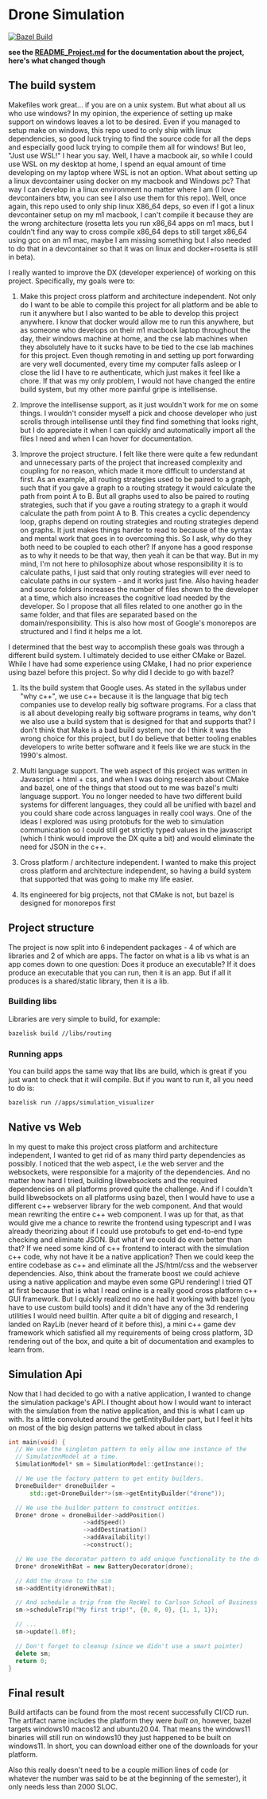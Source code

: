 # Drone Simulation

[![Bazel Build](https://github.com/leonitousconforti/drone_simulation/actions/workflows/bazel_build.yml/badge.svg?branch=bazel)](https://github.com/leonitousconforti/drone_simulation/actions/workflows/bazel_build.yml)

__see the [README_Project.md](./README_Project.md) for the documentation about the project, here's what changed though__

## The build system

Makefiles work great... if you are on a unix system. But what about all us who use windows? In my opinion, the experience of setting up make support on windows leaves a lot to be desired. Even if you managed to setup make on windows, this repo used to only ship with linux dependencies, so good luck trying to find the source code for all the deps and especially good luck trying to compile them all for windows! But leo, "Just use WSL!" I hear you say. Well, I have a macbook air, so while I could use WSL on my desktop at home, I spend an equal amount of time developing on my laptop where WSL is not an option. What about setting up a linux devcontainer using docker on my macbook and Windows pc? That way I can develop in a linux environment no matter where I am (I love devcontainers btw, you can see I also use them for this repo). Well, once again, this repo used to only ship linux X86_64 deps, so even if I got a linux devcontainer setup on my m1 macbook, I can't compile it because they are the wrong architecture (rosetta lets you run x86_64 apps on m1 macs, but I couldn't find any way to cross compile x86_64 deps to still target x86_64 using gcc on an m1 mac, maybe I am missing something but I also needed to do that in a devcontainer so that it was on linux and docker+rosetta is still in beta).

I really wanted to improve the DX (developer experience) of working on this project. Specifically, my goals were to:

1. Make this project cross platform and architecture independent. Not only do I want to be able to compile this project for all platform and be able to run it anywhere but I also wanted to be able to develop this project anywhere. I know that docker would allow me to run this anywhere, but as someone who develops on their m1 macbook laptop throughout the day, their windows machine at home, and the cse lab machines when they absolutely have to it sucks have to be tied to the cse lab machines for this project. Even though remoting in and setting up port forwarding are very well documented, every time my computer falls asleep or I close the lid I have to re authenticate, which just makes it feel like a chore. If that was my only problem, I would not have changed the entire build system, but my other more painful gripe is intellisense.

2. Improve the intellisense support, as it just wouldn't work for me on some things. I wouldn't consider myself a pick and choose developer who just scrolls through intellisense until they find find something that looks right, but I do appreciate it when I can quickly and automatically import all the files I need and when I can hover for documentation.

3. Improve the project structure. I felt like there were quite a few redundant and unnecessary parts of the project that increased complexity and coupling for no reason, which made it more difficult to understand at first. As an example, all routing strategies used to be paired to a graph, such that if you gave a graph to a routing strategy it would calculate the path from point A to B. But all graphs used to also be paired to routing strategies, such that if you gave a routing strategy to a graph it would calculate the path from point A to B. This creates a cyclic dependency loop, graphs depend on routing strategies and routing strategies depend on graphs. It just makes things harder to read to because of the syntax and mental work that goes in to overcoming this. So I ask, why do they both need to be coupled to each other? If anyone has a good response as to why it needs to be that way, then yeah it can be that way. But in my mind, I'm not here to philosophize about whose responsibility it is to calculate paths, I just said that only routing strategies will ever need to calculate paths in our system - and it works just fine. Also having header and source folders increases the number of files shown to the developer at a time, which also increases the cognitive load needed by the developer. So I propose that all files related to one another go in the same folder, and that files are separated based on the domain/responsibility. This is also how most of Google's monorepos are structured and I find it helps me a lot.

I determined that the best way to accomplish these goals was through a different build system. I ultimately decided to use either CMake or Bazel. While I have had some experience using CMake, I had no prior experience using bazel before this project. So why did I decide to go with bazel?

1. Its the build system that Google uses. As stated in the syllabus under "why c++", we use c++ because it is the language that big tech companies use to develop really big software programs. For a class that is all about developing really big software programs in teams, why don't we also use a build system that is designed for that and supports that? I don't think that Make is a bad build system, nor do I think it was the wrong choice for this project, but I do believe that better tooling enables developers to write better software and it feels like we are stuck in the 1990's almost.

2. Multi language support. The web aspect of this project was written in Javascript + html + css, and when I was doing research about CMake and bazel, one of the things that stood out to me was bazel's multi language support. You no longer needed to have two different build systems for different languages, they could all be unified with bazel and you could share code across languages in really cool ways. One of the ideas I explored was using protobufs for the web to simulation communication so I could still get strictly typed values in the javascript (which I think would improve the DX quite a bit) and would eliminate the need for JSON in the c++.

3. Cross platform / architecture independent. I wanted to make this project cross platform and architecture independent, so having a build system that supported that was going to make my life easier.

4. Its engineered for big projects, not that CMake is not, but bazel is designed for monorepos first

## Project structure

The project is now split into 6 independent packages - 4 of which are libraries and 2 of which are apps. The factor on what is a lib vs what is an app comes down to one question: Does it produce an executable? If it does produce an executable that you can run, then it is an app. But if all it produces is a shared/static library, then it is a lib.

### Building libs

Libraries are very simple to build, for example:
```bash
bazelisk build //libs/routing
```

### Running apps

You can build apps the same way that libs are build, which is great if you just want to check that it will compile. But if you want to run it, all you need to do is:
```bash
bazelisk run //apps/simulation_visualizer
```

## Native vs Web

In my quest to make this project cross platform and architecture independent, I wanted to get rid of as many third party dependencies as possibly. I noticed that the web aspect, i.e the web server and the websockets, were responsible for a majority of the dependencies. And no matter how hard I tried, building libwebsockets and the required dependencies on all platforms proved quite the challenge. And if I couldn't build libwebsockets on all platforms using bazel, then I would have to use a different c++ webserver library for the web component. And that would mean rewriting the entire c++ web component. I was up for that, as that would give me a chance to rewrite the frontend using typescript and I was already theorizing about if I could use protobufs to get end-to-end type checking and eliminate JSON. But what if we could do even better than that? If we need some kind of c++ frontend to interact with the simulation c++ code, why not have it be a native application? Then we could keep the entire codebase as c++ and eliminate all the JS/html/css and the webserver dependencies. Also, think about the framerate boost we could achieve using a native application and maybe even some GPU rendering! I tried QT at first because that is what I read online is a really good cross platform c++ GUI framework. But I quickly realized no one had it working with bazel (you have to use custom build tools) and it didn't have any of the 3d rendering utilities I would need builtin. After quite a bit of digging and research, I landed on RayLib (never heard of it before this), a mini c++ game dev framework which satisfied all my requirements of being cross platform, 3D rendering out of the box, and quite a bit of documentation and examples to learn from.

## Simulation Api

Now that I had decided to go with a native application, I wanted to change the simulation package's API. I thought about how I would want to interact with the simulation from the native application, and this is what I cam up with. Its a little convoluted around the getEntityBuilder part, but I feel it hits on most of the big design patterns we talked about in class

```c++
int main(void) {
  // We use the singleton pattern to only allow one instance of the
  // SimulationModel at a time.
  SimulationModel* sm = SimulationModel::getInstance();

  // We use the factory pattern to get entity builders.
  DroneBuilder* droneBuilder =
      std::get<DroneBuilder*>(sm->getEntityBuilder("drone"));

  // We use the builder pattern to construct entities.
  Drone* drone = droneBuilder->addPosition()
                     ->addSpeed()
                     ->addDestination()
                     ->addAvailability()
                     ->construct();

  // We use the decorator pattern to add unique functionality to the drone
  Drone* droneWithBat = new BatteryDecorator(drone);

  // Add the drone to the sim
  sm->addEntity(droneWithBat);

  // And schedule a trip from the RecWel to Carlson School of Business
  sm->scheduleTrip("My first trip!", {0, 0, 0}, {1, 1, 1});

  // ...
  sm->update(1.0f);

  // Don't forget to cleanup (since we didn't use a smart pointer)
  delete sm;
  return 0;
}
```

## Final result

Build artifacts can be found from the most recent successfully CI/CD run. The artifact name includes the platform they were _built on_, however, bazel targets windows10 macos12 and ubuntu20.04. That means the windows11 binaries will still run on windows10 they just happened to be built on windows11. In short, you can download either one of the downloads for your platform.

Also this really doesn't need to be a couple million lines of code (or whatever the number was said to be at the beginning of the semester), it only needs less than 2000 SLOC.
